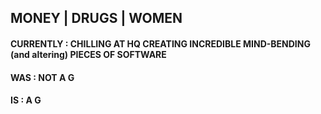 ## MONEY | DRUGS | WOMEN

#### CURRENTLY : CHILLING AT HQ CREATING INCREDIBLE MIND-BENDING (and altering) PIECES OF SOFTWARE
#### WAS : NOT A G
#### IS : A G
